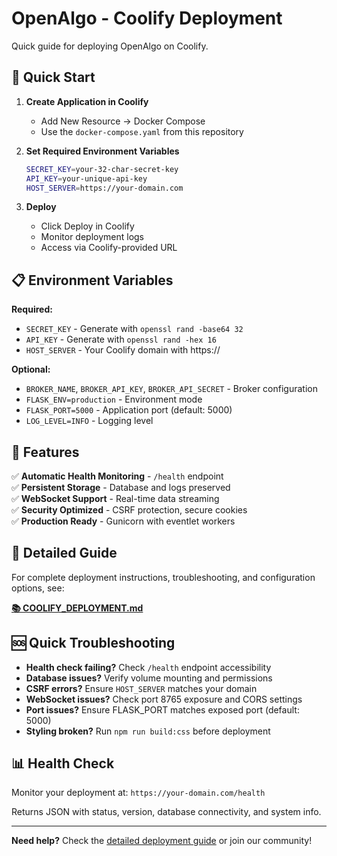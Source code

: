 # OpenAlgo - Coolify Deployment

Quick guide for deploying OpenAlgo on Coolify.

## 🚀 Quick Start

1. **Create Application in Coolify**
   - Add New Resource → Docker Compose
   - Use the `docker-compose.yaml` from this repository

2. **Set Required Environment Variables**
   ```bash
   SECRET_KEY=your-32-char-secret-key
   API_KEY=your-unique-api-key
   HOST_SERVER=https://your-domain.com
   ```

3. **Deploy**
   - Click Deploy in Coolify
   - Monitor deployment logs
   - Access via Coolify-provided URL

## 📋 Environment Variables

**Required:**
- `SECRET_KEY` - Generate with `openssl rand -base64 32`
- `API_KEY` - Generate with `openssl rand -hex 16`
- `HOST_SERVER` - Your Coolify domain with https://

**Optional:**
- `BROKER_NAME`, `BROKER_API_KEY`, `BROKER_API_SECRET` - Broker configuration
- `FLASK_ENV=production` - Environment mode
- `FLASK_PORT=5000` - Application port (default: 5000)
- `LOG_LEVEL=INFO` - Logging level

## 🔧 Features

✅ **Automatic Health Monitoring** - `/health` endpoint  
✅ **Persistent Storage** - Database and logs preserved  
✅ **WebSocket Support** - Real-time data streaming  
✅ **Security Optimized** - CSRF protection, secure cookies  
✅ **Production Ready** - Gunicorn with eventlet workers  

## 📖 Detailed Guide

For complete deployment instructions, troubleshooting, and configuration options, see:

**[📚 COOLIFY_DEPLOYMENT.md](./COOLIFY_DEPLOYMENT.md)**

## 🆘 Quick Troubleshooting

- **Health check failing?** Check `/health` endpoint accessibility
- **Database issues?** Verify volume mounting and permissions
- **CSRF errors?** Ensure `HOST_SERVER` matches your domain
- **WebSocket issues?** Check port 8765 exposure and CORS settings
- **Port issues?** Ensure FLASK_PORT matches exposed port (default: 5000)
- **Styling broken?** Run `npm run build:css` before deployment

## 📊 Health Check

Monitor your deployment at: `https://your-domain.com/health`

Returns JSON with status, version, database connectivity, and system info.

---

**Need help?** Check the [detailed deployment guide](./COOLIFY_DEPLOYMENT.md) or join our community! 
